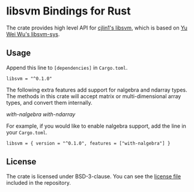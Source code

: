 # libsvm Bindings for Rust

The crate provides high level API for [cjlin1's libsvm](https://github.com/cjlin1/libsvm),
which is based on [Yu Wei Wu's libsvm-sys](https://crates.io/crates/libsvm-sys).

## Usage

Append this line to `[dependencies]` in `Cargo.toml`.

```
libsvm = "^0.1.0"
```

The following extra features add support for nalgebra and ndarray types.
The methods in this crate will accept matrix or multi-dimensional array types,
and convert them internally.

 *with-nalgebra*
 *with-ndarray*

For example, if you would like to enable nalgebra support, add the line in your
`Cargo.toml`.

```
libsvm = { version = "^0.1.0", features = ["with-nalgebra"] }
```

## License

The crate is licensed under BSD-3-clause. You can see the [license file](LICENSE)
included in the repository.
